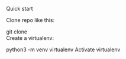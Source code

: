 Quick start


Clone repo like this:

git clone  
Create a virtualenv:

python3 -m venv virtualenv
Activate virtualenv
